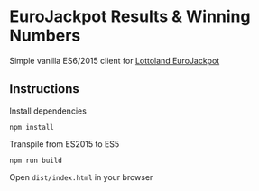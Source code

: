 # EuroJackpot Results & Winning Numbers

Simple vanilla ES6/2015 client for [Lottoland EuroJackpot](https://www.lottoland.com/en/eurojackpot/results-winning-numbers)

## Instructions
Install dependencies
```
npm install
```
Transpile from ES2015 to ES5
```
npm run build
```
Open `dist/index.html` in your browser
